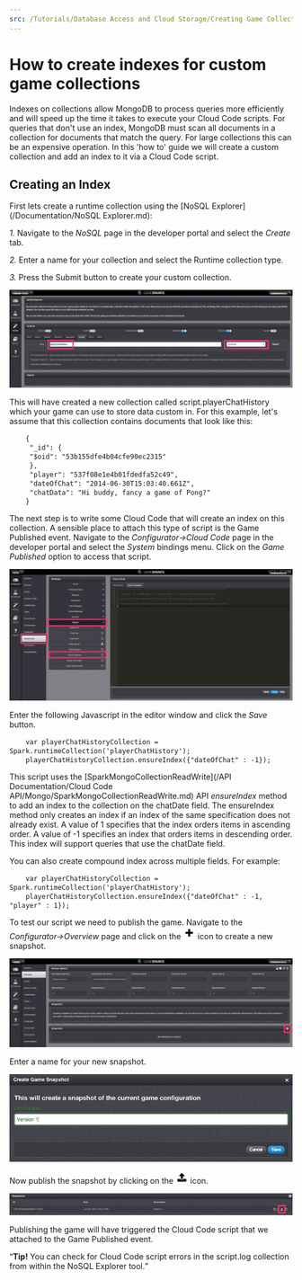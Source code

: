 ```yaml
---
src: /Tutorials/Database Access and Cloud Storage/Creating Game Collection Indices.md
---
```


# How to create indexes for custom game collections

Indexes on collections allow MongoDB to process queries more efficiently and will speed up the time it takes to execute your Cloud Code scripts. For queries that don't use an index, MongoDB must scan all documents in a collection for documents that match the query. For large collections this can be an expensive operation. In this 'how to' guide we will create a custom collection and add an index to it via a Cloud Code script.

## Creating an Index

First lets create a runtime collection using the [NoSQL Explorer](/Documentation/NoSQL Explorer.md):

*1.* Navigate to the *NoSQL* page in the developer portal and select the *Create* tab.

*2.* Enter a name for your collection and select the Runtime collection type.

*3.* Press the Submit button to create your custom collection.

![](img/CustomIndex/1.png)

This will have created a new collection called script.playerChatHistory which your game can use to store data custom in. For this example, let's assume that this collection contains documents that look like this:

```    
    {
     "_id": {
     "$oid": "53b155dfe4b04cfe90ec2315"
     },
     "player": "537f08e1e4b01fdedfa52c49",
     "dateOfChat": "2014-06-30T15:03:40.661Z",
     "chatData": "Hi buddy, fancy a game of Pong?"
    }
```

The next step is to write some Cloud Code that will create an index on this collection. A sensible place to attach this type of script is the Game Published event. Navigate to the *Configurator->Cloud Code* page in the developer portal and select the *System* bindings menu. Click on the *Game Published* option to access that script.


![](img/CustomIndex/2.png)

Enter the following Javascript in the editor window and click the *Save* button.

```    
    var playerChatHistoryCollection = Spark.runtimeCollection('playerChatHistory');
    playerChatHistoryCollection.ensureIndex({"dateOfChat" : -1});
```

This script uses the [SparkMongoCollectionReadWrite](/API Documentation/Cloud Code API/Mongo/SparkMongoCollectionReadWrite.md) API *ensureIndex* method to add an index to the collection on the chatDate field. The ensureIndex method only creates an index if an index of the same specification does not already exist. A value of 1 specifies that the index orders items in ascending order. A value of -1 specifies an index that orders items in descending order. This index will support queries that use the chatDate field.

You can also create compound index across multiple fields. For example:

```    
    var playerChatHistoryCollection = Spark.runtimeCollection('playerChatHistory');
    playerChatHistoryCollection.ensureIndex({"dateOfChat" : -1, "player" : 1});
```

To test our script we need to publish the game. Navigate to the *Configurator->Overview* page and click on the ![](/img/fa/plus.png) icon to create a new snapshot.

![](img/CustomIndex/3.png)

Enter a name for your new snapshot.

![](img/CustomIndex/4.png)

Now publish the snapshot by clicking on the ![](/img/fa/upload.png) icon.

![](img/CustomIndex/5.png)

Publishing the game will have triggered the Cloud Code script that we attached to the Game Published event.

<q>**Tip!** You can check for Cloud Code script errors in the script.log collection from within the NoSQL Explorer tool.</q>
